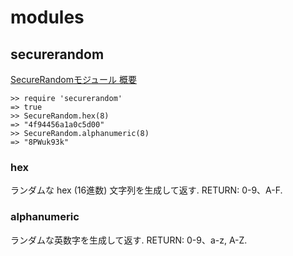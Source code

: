 # modules

## securerandom

[SecureRandomモジュール 概要](https://docs.ruby-lang.org/ja/latest/class/SecureRandom.html
)

```irb
>> require 'securerandom'
=> true
>> SecureRandom.hex(8)
=> "4f94456a1a0c5d00"
>> SecureRandom.alphanumeric(8)
=> "8PWuk93k"
```

### hex

ランダムな hex (16進数) 文字列を生成して返す. RETURN: 0-9、A-F.

### alphanumeric

ランダムな英数字を生成して返す. RETURN: 0-9、a-z, A-Z.
